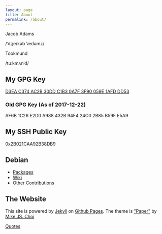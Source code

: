 ```yaml
---
layout: page
title: About
permalink: /about/
---
```


Jacob Adams

/ˈdʒeɪkəb ˈædəmz/

Tookmund

/tuːkmʌnˈd/

## My GPG Key

[D3EA C374 AC2B 30DD C1B3 0A7F 3F90 059E 1AFD DD53](/assets/3F90059E1AFDDD53.asc)

### Old GPG Key (As of 2017-12-22)

AF6B 1C26 E2D0 A988 432B 94F4 24C0 2B85 B59F E5A9

## My SSH Public Key

[0x2B021CAA92B38DB9](/assets/id_rsa.pub)
## Debian
 - [Packages](https://qa.debian.org/developer.php?email=tookmund%40gmail.com)
 - [Wiki](https://wiki.debian.org/JacobAdams)
 - [Other Contributions](https://contributors.debian.org/contributor/tookmund-guest@alioth/)

## The Website
This site is powered by [Jekyll](https://jekyllrb.com) on [Github Pages](https://pages.github.com).
The theme is ["Paper"](https://github.com/mkchoi212/paper-jekyll-theme) by [Mike JS. Choi](https://deadbeef.me/)

[Quotes](/assets/quotes.txt)

